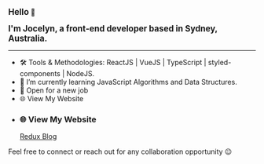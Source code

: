 <p><strong style="font-size: larger">Hello</strong> 👋</p>
<p><strong style="font-size: larger">I'm Jocelyn, a front-end developer based in Sydney, Australia.</strong></p>

---

* 🛠 Tools & Methodologies: ReactJS | VueJS | TypeScript | styled-components | NodeJS.
* 🌱 I’m currently learning JavaScript Algorithms and Data Structures.
* 🌟 Open for a new job
* 🌐 View My Website
* <h3>🌐 View My Website</h3>
   <p><a href="https://jocelynblog.netlify.app" target="_blank">Redux Blog</a></p>

Feel free to connect or reach out for any collaboration opportunity 😉


